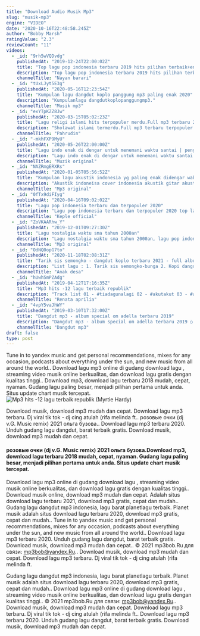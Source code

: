 ```yaml
---
title: "Download Audio Musik Mp3"
slug: "musik-mp3"
engine: "VIDEO"
date: "2020-10-16T22:48:58.245Z"
author: "Bobby Marsh"
ratingValue: "2.3"
reviewCount: "11"
videos:
  - _id: "9rh5wVQDvdg"
    publishedAt: "2019-12-24T22:00:02Z"
    title: "Top lagu pop indonesia terbaru 2019 hits pilihan terbaik+enak didengar waktu kerja"
    description: "Top lagu pop indonesia terbaru 2019 hits pilihan terbaik+enak didengar waktu kerja thanks for watching! don&#39;t forget to subcribe, like &amp; share my video"
    channelTitle: "Nayan barari"
  - _id: "tUxLJyt5E3g"
    publishedAt: "2020-05-16T12:23:54Z"
    title: "Kumpulan lagu dangdut koplo panggung mp3 paling enak 2020"
    description: "Kumpulanlagu dangdutkoplopanggungmp3."
    channelTitle: "Musik mp3"
  - _id: "exYTpKZZ8Jw"
    publishedAt: "2020-03-15T05:02:23Z"
    title: "Lagu religi islami hits terpopuler merdu.Full mp3 terbaru 2020"
    description: "Sholawat islami termerdu.Full mp3 terbaru terpopuler 2020."
    channelTitle: "Pahrudin"
  - _id: "-mkhFXP9MyU"
    publishedAt: "2020-05-26T22:00:00Z"
    title: "Lagu indo enak di dengar untuk menemani waktu santai | penghantar tidur 2020"
    description: "Lagu indo enak di dengar untuk menemani waktu santai | penghantar tidur 2020 lagu indo enak di dengar untuk menemani"
    channelTitle: "Muzik original"
  - _id: "NAZRmgERXRs"
    publishedAt: "2020-01-05T05:56:52Z"
    title: "Kumpulan lagu akustik indonesia yg paling enak didengar waktu kerja."
    description: "Akustik indoneisa cover indonesia akustik gitar akustik list 1. Aku milikmu _ iwan fals 2. Kasih tak sampai _ padi 3. Maafkan aku _ enda ungu 4. Cobalah"
    channelTitle: "Mp3 original"
  - _id: "0fTx9diFIyg"
    publishedAt: "2020-04-16T09:02:02Z"
    title: "Lagu pop indonesia terbaru dan terpopuler 2020"
    description: "Lagu pop indonesia terbaru dan terpopuler 2020 top lagu pop indonesia terbaru 2020 terbaik dan terpopuler tag: lagu pop terbaru 2020, lagu pop"
    channelTitle: "Keple official"
  - _id: "ZoVKAARhw_Y"
    publishedAt: "2019-12-01T09:27:30Z"
    title: "Lagu nostalgia waktu sma tahun 2000an"
    description: "Lagu nostalgia waktu sma tahun 2000an, lagu pop indonesia lawas tahun 2000an, lagu indonesia paling enak didengar waktu kerja, sheila on 7 lagu lawas,"
    channelTitle: "Mp3 original"
  - _id: "OdNQ0opG7to"
    publishedAt: "2020-11-18T02:08:31Z"
    title: "Tarik sis semongko - dangdut koplo terbaru 2021 - full album"
    description: "List lagu : 1. Tarik sis semongko-bunga 2. Kopi dangdut 3. Tepung kanji 4. Losdol 5. Banyu moto 6. Apakah itu cinta 7. Gaun merah 8. Berbeza kasta 9."
    channelTitle: "Anak desa"
  - _id: "hUwh5mPZAdg"
    publishedAt: "2019-04-12T17:16:35Z"
    title: "Mp3 hits -12 lagu terbaik republik"
    description: "Track list 01 - #tiadagunalagi 02 - #akutakut 03 - #akudanperasaan ini 04 - #telahkuberikan 05 - #jikaakumati 06 - #sandiwaracinta 07"
    channelTitle: "Renata aprilia"
  - _id: "4vpY5vaJhWY"
    publishedAt: "2019-03-10T17:32:00Z"
    title: "Dangdut mp3 - album special om adella terbaru 2019"
    description: "Dangdut mp3 - album special om adella terbaru 2019 ○ bantu kami dengan cara klik like &amp; subsribe. ○ terimaksih sudah menonton video kami."
    channelTitle: "Dangdut mp3"
draft: false
type: post
---
```


Tune in to yandex music and get personal recommendations, mixes for any occasion, podcasts about everything under the sun, and new music from all around the world.. Download lagu mp3 online di gudang download lagu , streaming video musik online berkualitas, dan download lagu gratis dengan kualitas tinggi.. Download mp3, download lagu terbaru 2018 mudah, cepat, nyaman. Gudang lagu paling besar, menjadi pilihan pertama untuk anda. Situs update chart musik tercepat.
![Mp3 hits -12 lagu terbaik republik (Myrtie Hardy)](https://i.ytimg.com/vi/hUwh5mPZAdg/hqdefault.jpg "Mp3 hits -12 lagu terbaik republik (Leonard Green)")

Download musik, download mp3 mudah dan cepat. Download lagu mp3 terbaru. Dj viral tik tok - dj cing atulah (rifa melinda ft.. розовые очки (dj v.G. Music remix) 2021 ольга бузова.. Download lagu mp3 terbaru 2020. Unduh gudang lagu dangdut, barat terbaik gratis. Download musik, download mp3 mudah dan cepat.
<!--inArticleAds-->

<!--galleryOne-->

#### розовые очки (dj v.G. Music remix) 2021 ольга бузова.Download mp3, download lagu terbaru 2018 mudah, cepat, nyaman. Gudang lagu paling besar, menjadi pilihan pertama untuk anda. Situs update chart musik tercepat.
<!--inArticleAds-->

<!--galleryTwo-->

Download lagu mp3 online di gudang download lagu , streaming video musik online berkualitas, dan download lagu gratis dengan kualitas tinggi.. Download musik online, download mp3 mudah dan cepat. Adalah situs download lagu terbaru 2021, download mp3 gratis, cepat dan mudah.. Gudang lagu dangdut mp3 indonesia, lagu barat planetlagu terbaik. Planet musik adalah situs download lagu terbaru 2020, download mp3 gratis, cepat dan mudah.. Tune in to yandex music and get personal recommendations, mixes for any occasion, podcasts about everything under the sun, and new music from all around the world.. Download lagu mp3 terbaru 2020. Unduh gudang lagu dangdut, barat terbaik gratis. Download musik, download mp3 mudah dan cepat.. © 2021 mp3bob.Ru для связи: mp3bob@yandex.Ru.. Download musik, download mp3 mudah dan cepat. Download lagu mp3 terbaru. Dj viral tik tok - dj cing atulah (rifa melinda ft.
<!--galleryThree-->

Gudang lagu dangdut mp3 indonesia, lagu barat planetlagu terbaik. Planet musik adalah situs download lagu terbaru 2020, download mp3 gratis, cepat dan mudah.. Download lagu mp3 online di gudang download lagu , streaming video musik online berkualitas, dan download lagu gratis dengan kualitas tinggi.. © 2021 mp3bob.Ru для связи: mp3bob@yandex.Ru.. Download musik, download mp3 mudah dan cepat. Download lagu mp3 terbaru. Dj viral tik tok - dj cing atulah (rifa melinda ft.. Download lagu mp3 terbaru 2020. Unduh gudang lagu dangdut, barat terbaik gratis. Download musik, download mp3 mudah dan cepat.